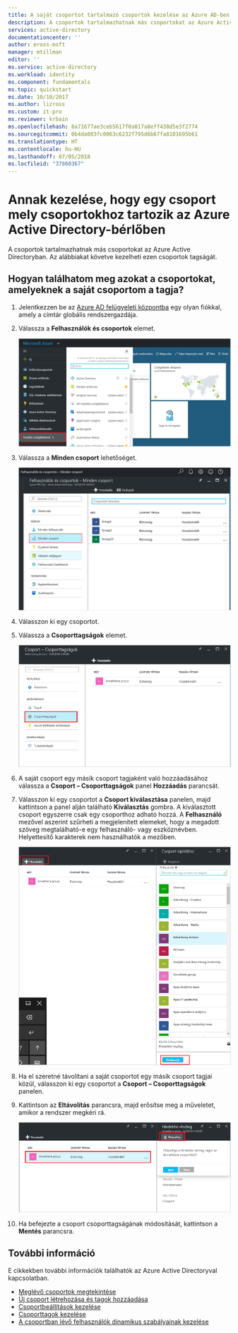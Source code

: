 ```yaml
---
title: A saját csoportot tartalmazó csoportok kezelése az Azure AD-ben | Microsoft Docs
description: A csoportok tartalmazhatnak más csoportokat az Azure Active Directoryban. Az alábbiakat követve kezelheti ezen csoportok tagságát.
services: active-directory
documentationcenter: ''
author: eross-msft
manager: mtillman
editor: ''
ms.service: active-directory
ms.workload: identity
ms.component: fundamentals
ms.topic: quickstart
ms.date: 10/10/2017
ms.author: lizross
ms.custom: it-pro
ms.reviewer: krbain
ms.openlocfilehash: 8a71677ae3ceb5617f0a817a8eff438d5e3f2774
ms.sourcegitcommit: 0b4da003fc0063c6232f795d6b67fa8101695b61
ms.translationtype: HT
ms.contentlocale: hu-HU
ms.lasthandoff: 07/05/2018
ms.locfileid: "37860367"
---
```

# <a name="manage-to-which-groups-a-group-belongs-in-your-azure-active-directory-tenant"></a>Annak kezelése, hogy egy csoport mely csoportokhoz tartozik az Azure Active Directory-bérlőben
A csoportok tartalmazhatnak más csoportokat az Azure Active Directoryban. Az alábbiakat követve kezelheti ezen csoportok tagságát.

## <a name="how-do-i-find-the-groups-of-which-my-group-is-a-member"></a>Hogyan találhatom meg azokat a csoportokat, amelyeknek a saját csoportom a tagja?
1. Jelentkezzen be az [Azure AD felügyeleti központba](https://aad.portal.azure.com) egy olyan fiókkal, amely a címtár globális rendszergazdája.
2. Válassza a **Felhasználók és csoportok** elemet.

   ![A Felhasználók és csoportok megnyitásának képe](./media/active-directory-groups-membership-azure-portal/search-user-management.png)
1. Válassza a **Minden csoport** lehetőséget.

   ![Kép: Csoportok kiválasztása](./media/active-directory-groups-membership-azure-portal/view-groups-blade.png)
1. Válasszon ki egy csoportot.
2. Válassza a **Csoporttagságok** elemet.

   ![Kép: A csoporttagságok megnyitása](./media/active-directory-groups-membership-azure-portal/group-membership-blade.png)
1. A saját csoport egy másik csoport tagjaként való hozzáadásához válassza a **Csoport – Csoporttagságok** panel **Hozzáadás** parancsát.
2. Válasszon ki egy csoportot a **Csoport kiválasztása** panelen, majd kattintson a panel alján található **Kiválasztás** gombra. A kiválasztott csoport egyszerre csak egy csoporthoz adható hozzá. A **Felhasználó** mezővel aszerint szűrheti a megjelenített elemeket, hogy a megadott szöveg megtalálható-e egy felhasználó- vagy eszköznévben. Helyettesítő karakterek nem használhatók a mezőben.

   ![Csoporttagság hozzáadása](./media/active-directory-groups-membership-azure-portal/add-group-membership.png)
8. Ha el szeretné távolítani a saját csoportot egy másik csoport tagjai közül, válasszon ki egy csoportot a **Csoport – Csoporttagságok** panelen.
9. Kattintson az **Eltávolítás** parancsra, majd erősítse meg a műveletet, amikor a rendszer megkéri rá.

   ![tagság eltávolítása parancs](./media/active-directory-groups-membership-azure-portal/remove-group-membership.png)
10. Ha befejezte a csoport csoporttagságának módosítását, kattintson a **Mentés** parancsra.

## <a name="additional-information"></a>További információ
E cikkekben további információk találhatók az Azure Active Directoryval kapcsolatban.

* [Meglévő csoportok megtekintése](active-directory-groups-view-azure-portal.md)
* [Új csoport létrehozása és tagok hozzáadása](active-directory-groups-create-azure-portal.md)
* [Csoportbeállítások kezelése](active-directory-groups-settings-azure-portal.md)
* [Csoporttagok kezelése](active-directory-groups-members-azure-portal.md)
* [A csoportban lévő felhasználók dinamikus szabályainak kezelése](../users-groups-roles/groups-dynamic-membership.md)
